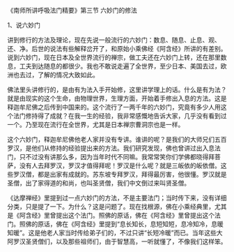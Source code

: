 
《南师所讲呼吸法门精要》第三节 六妙门的修法

1、说六妙门

讲到修行的方法及理论，现在先说一般流行的六妙门：数息、随息、止息、观、还、净。后世的说法有些解释岔开了，和原始小乘佛经《阿含经》所讲的有差别。说到六妙门，现在日本及全世界流行的禅宗，做工夫还在六妙门上转，还在那里数息，工夫到达随息的都很少。我也不敢说走遍了全世界，至少日本、美国去过，欧洲也去过，了解的情况大致如此。

佛法里头讲修行的，是由有为法入手开始修，这里讲学理上的话。什么是有为法？就是由现实的这个生命，由物理世界，生理方面，开始着手修出入息的方法。这是释迦牟尼佛之后传到中国来的。这个流行了一两千年的六妙门，究竟有多少人用这个法门修持得了成就？在我一生的经验，我非常感慨地告诉大家，几乎没有看到过一个。乃至现在流行在全世界，尤其是日本禅宗曹洞宗也是一样。

这个六妙门，释迦牟尼佛他老人家并没有专讲。谁讲的呢？是我们的大师兄们五百罗汉，是他们从修持的经验提出来的方法。我们研究发现，佛也曾讲过出入息法门，只不过没有讲那么多，因为当年时代不同嘛。我常常笑你们学佛都晓得拜菩萨，没有人去拜罗汉，罗汉才值得拜呢！罗汉是什么呢？就是三皈依的皈依僧。这些罗汉僧，都是出家有成就的。苏东坡专拜罗汉，拜得最厉害，他很懂。罗汉就是圣僧，出了家得道的和尚，也叫圣贤僧，我们中文倒过来叫贤圣僧。

《达摩禅经》里提到过一点六妙门的方法，不是主要法门；当时传下来，没有详细分类，只是提了一下。为什么？这是问题了。现在找根源，佛在小乘经典里，尤其是《阿含经》里曾提出这个法门。照佛的原话，佛在《阿含经》里曾提出这个法门。照佛的原话，佛在《阿含经》里提到“息长知长，息短知短，息冷知冷，息暖知暖”。这是他老人家当时传给弟子们的，不过只讲“长短冷暖”而已。当年这些大阿罗汉圣贤僧们，以及那些祖师们，由于智慧高，一听就懂了，不像我们这样笨。